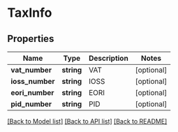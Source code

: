 # TaxInfo

## Properties
Name | Type | Description | Notes
------------ | ------------- | ------------- | -------------
**vat_number** | **string** | VAT | [optional] 
**ioss_number** | **string** | IOSS | [optional] 
**eori_number** | **string** | EORI | [optional] 
**pid_number** | **string** | PID | [optional] 

[[Back to Model list]](../../README.md#documentation-for-models) [[Back to API list]](../../README.md#documentation-for-api-endpoints) [[Back to README]](../../README.md)

